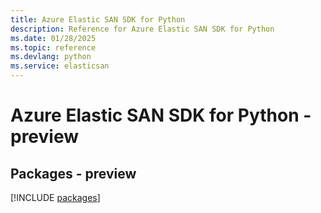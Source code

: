 ```yaml
---
title: Azure Elastic SAN SDK for Python
description: Reference for Azure Elastic SAN SDK for Python
ms.date: 01/28/2025
ms.topic: reference
ms.devlang: python
ms.service: elasticsan
---
```

# Azure Elastic SAN SDK for Python - preview
## Packages - preview
[!INCLUDE [packages](elastic-san-index.md)]